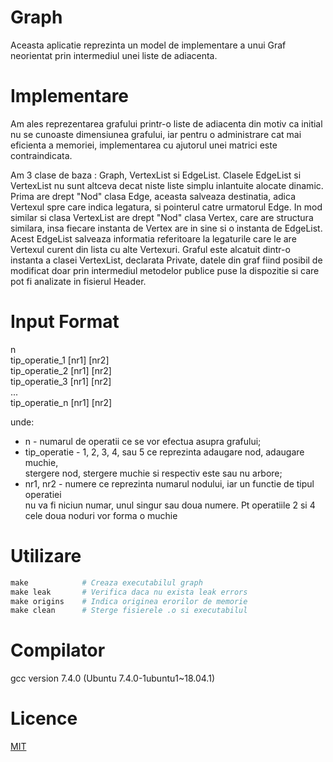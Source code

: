 # Graph

Aceasta aplicatie reprezinta un model de implementare a unui Graf neorientat prin intermediul unei liste de adiacenta. 

# Implementare
Am ales reprezentarea grafului printr-o liste de adiacenta din motiv ca initial nu se cunoaste dimensiunea grafului, iar pentru o 
administrare cat mai eficienta a memoriei, implementarea cu ajutorul unei matrici este contraindicata.

Am 3 clase de baza : Graph, VertexList si EdgeList. Clasele EdgeList si VertexList nu sunt altceva decat niste liste simplu inlantuite alocate dinamic. Prima are drept "Nod" clasa Edge, aceasta salveaza destinatia, adica Vertexul spre care indica legatura, si pointerul catre urmatorul Edge. In mod similar si clasa VertexList are drept "Nod" clasa Vertex, care are structura similara, insa fiecare instanta de Vertex are in sine si o instanta de EdgeList. Acest EdgeList salveaza informatia referitoare la legaturile care le are Vertexul curent din lista cu alte Vertexuri.
Graful este alcatuit dintr-o instanta a clasei VertexList, declarata Private, datele din graf fiind posibil de modificat doar prin intermediul metodelor publice puse la dispozitie si care pot fi analizate in fisierul Header. 

# Input Format
n  
tip_operatie_1 [nr1] [nr2]  
tip_operatie_2 [nr1] [nr2]  
tip_operatie_3 [nr1] [nr2]  
...  
tip_operatie_n [nr1] [nr2]  

unde:  
- n - numarul de operatii ce se vor efectua asupra grafului;  
- tip_operatie - 1, 2, 3, 4, sau 5 ce reprezinta adaugare nod, adaugare muchie,  
stergere nod, stergere muchie si respectiv este sau nu arbore;  
- nr1, nr2 - numere ce reprezinta numarul nodului, iar un functie de tipul operatiei  
nu va fi niciun numar, unul singur sau doua numere. Pt operatiile 2 si 4 cele doua noduri vor forma o muchie  

# Utilizare
```python
make            # Creaza executabilul graph
make leak       # Verifica daca nu exista leak errors
make origins    # Indica originea erorilor de memorie
make clean      # Sterge fisierele .o si executabilul
```

# Compilator
gcc version 7.4.0 (Ubuntu 7.4.0-1ubuntu1~18.04.1)

# Licence
[MIT](https://choosealicense.com/licenses/mit/)